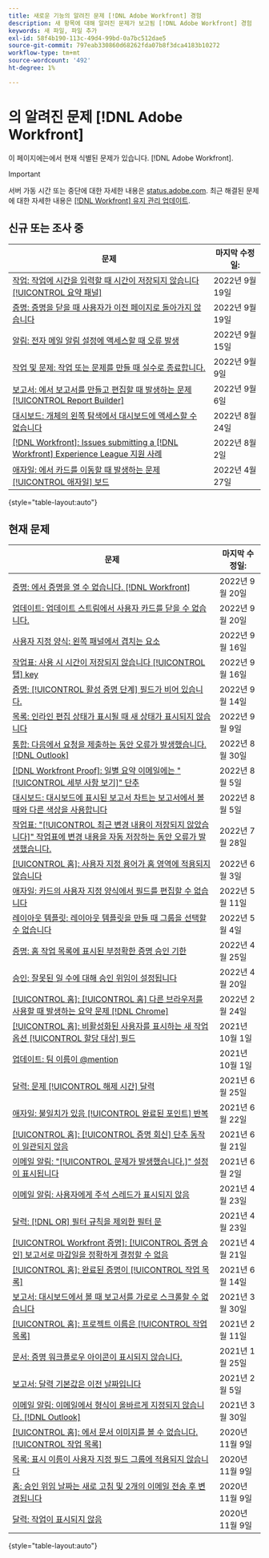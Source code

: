 ```yaml
---
title: 새로운 기능의 알려진 문제 [!DNL Adobe Workfront] 경험
description: 새 항목에 대해 알려진 문제가 보고됨 [!DNL Adobe Workfront] 경험
keywords: 새 파일, 파일 추가
exl-id: 58f4b190-113c-49d4-99bd-0a7bc512dae5
source-git-commit: 797eab330860d68262fda07b8f3dca4183b10272
workflow-type: tm+mt
source-wordcount: '492'
ht-degree: 1%

---
```


# 의 알려진 문제 [!DNL Adobe Workfront]

이 페이지에는에서 현재 식별된 문제가 있습니다. [!DNL Adobe Workfront].

>[!IMPORTANT]
>
>서버 가동 시간 또는 중단에 대한 자세한 내용은 [status.adobe.com](https://status.adobe.com). 최근 해결된 문제에 대한 자세한 내용은 [[!DNL Workfront] 유지 관리 업데이트](../maintenance/current-updates.md).

## 신규 또는 조사 중

| **문제** | **마지막 수정일:** |
|---|---|
| [작업: 작업에 시간을 입력할 때 시간이 저장되지 않습니다 [!UICONTROL 요약 패널]](known-issues-workfront/wf-hours-do-not-save-when-scrolling-summary-panel.md) | 2022년 9월 19일 |
| [증명: 증명을 닫을 때 사용자가 이전 페이지로 돌아가지 않습니다](known-issues-workfront/wf-proofs-user-redirected-to-random-page-when-closing-proof.md) | 2022년 9월 19일 |
| [알림: 전자 메일 알림 설정에 액세스할 때 오류 발생](known-issues-workfront/wf-notifications-preview-errors-with-options.md) | 2022년 9월 15일 |
| [작업 및 문제: 작업 또는 문제를 만들 때 실수로 종료합니다.](known-issues-workfront/wf-inadvertent-exit-creating-tasks-or-issues.md) | 2022년 9월 9일 |
| [보고서: 에서 보고서를 만들고 편집할 때 발생하는 문제 [!UICONTROL Report Builder]](known-issues-workfront/wf-reports-builder-degraded-performance.md) | 2022년 9월 6일 |
| [대시보드: 개체의 왼쪽 탐색에서 대시보드에 액세스할 수 없습니다](known-issues-workfront/wf-dashboards-cannot-open-from-left-nav.md) | 2022년 8월 24일 |
| [[!DNL Workfront]: Issues submitting a [!DNL Workfront] Experience League 지원 사례](known-issues-workfront/wf-support-issues-submitting-support-case.md) | 2022년 8월 2일 |
| [애자일: 에서 카드를 이동할 때 발생하는 문제 [!UICONTROL 애자일] 보드](known-issues-workfront/wf-agile-issues-moving-cards.md) | 2022년 4월 27일 |

{style=&quot;table-layout:auto&quot;}

## 현재 문제

| **문제** | **마지막 수정일:** |
| -------------------------------------------------------------------------------------------------- | ----------------- |
| [증명: 에서 증명을 열 수 없습니다. [!DNL Workfront]](known-issues-workfront/wf-cannot-open-proof-returns-to-doc-details.md) | 2022년 9월 20일 |
| [업데이트: 업데이트 스트림에서 사용자 카드를 닫을 수 없습니다.](known-issues-workfront/wf-updates-cant-close-user-card.md) | 2022년 9월 20일 |
| [사용자 지정 양식: 왼쪽 패널에서 겹치는 요소](known-issues-workfront/wf-custom-forms-message-causes-element-overlap.md) | 2022년 9월 16일 |
| [작업표: 사용 시 시간이 저장되지 않습니다 [!UICONTROL 탭] key](known-issues-workfront/wf-timesheets-hours-do-not-save-when-using-tab.md) | 2022년 9월 16일 |
| [증명: [!UICONTROL 활성 증명 단계] 필드가 비어 있습니다.](known-issues-workfront/wf-documents-stages-do-not-populate-on-proof.md) | 2022년 9월 14일 |
| [목록: 인라인 편집 상태가 표시될 때 새 상태가 표시되지 않습니다](known-issues-workfront/wf-lists-inline-edit-does-not-show-new-status.md) | 2022년 9월 9일 |
| [통합: 다음에서 요청을 제출하는 동안 오류가 발생했습니다. [!DNL Outlook] ](known-issues-workfront/wf-integrations-error-when-creating-request-from-outlook.md) | 2022년 8월 30일 |
| [[!DNL Workfront Proof]: 일별 요약 이메일에는 &quot;[!UICONTROL 세부 사항 보기]&quot; 단추](known-issues-workfront-proof/proof-daily-summary-email-no-view-details-button.md) | 2022년 8월 5일 |
| [대시보드: 대시보드에 표시된 보고서 차트는 보고서에서 볼 때와 다른 색상을 사용합니다](known-issues-workfront/wf-dashboard-reports-wrong-color.md) | 2022년 8월 5일 |
| [작업표: &quot;[!UICONTROL 최근 변경 내용이 저장되지 않았습니다]&quot; 작업표에 변경 내용을 자동 저장하는 동안 오류가 발생했습니다.](known-issues-workfront/wf-timesheets-recent-changes-not-saved-error.md) | 2022년 7월 28일 |
| [[!UICONTROL 홈]: 사용자 지정 용어가 홈 영역에 적용되지 않습니다](known-issues-workfront/wf-home-custom-term-not-applied-to-home.md) | 2022년 6월 3일 |
| [애자일: 카드의 사용자 지정 양식에서 필드를 편집할 수 없습니다](known-issues-workfront/wf-agile-cannot-edit-fields-custom-cards.md) | 2022년 5월 11일 |
| [레이아웃 템플릿: 레이아웃 템플릿을 만들 때 그룹을 선택할 수 없습니다](known-issues-workfront/wf-layout-templ-cannot-select-group.md) | 2022년 5월 4일 |
| [증명: 홈 작업 목록에 표시된 부정확한 증명 승인 기한](known-issues-workfront-proof/inaccurate-proof-approval-deadline-displayed.md) | 2022년 4월 25일 |
| [승인: 잘못된 일 수에 대해 승인 위임이 설정됩니다](known-issues-workfront/wf-approval-delegation-incorrect-number-of-days.md) | 2022년 4월 20일 |
| [[!UICONTROL 홈]: [!UICONTROL 홈] 다른 브라우저를 사용할 때 발생하는 요약 문제 [!DNL Chrome]](known-issues-workfront/wf-home-summary-issues-when-not-using-chrome.md) | 2022년 2월 24일 |
| [[!UICONTROL 홈]: 비활성화된 사용자를 표시하는 새 작업 옵션 [!UICONTROL 할당 대상] 필드](known-issues-workfront/wf-home-new-task-option-showing-deactivated-users.md) | 2021년 10월 1일 |
| [업데이트: 팀 이름이 @mention](known-issues-workfront/wf-updates-team-name-not-in-mention.md) | 2021년 10월 1일 |
| [달력: 문제 [!UICONTROL 해제 시간] 달력](known-issues-workfront/wf-calendars-issue-time-off.md) | 2021년 6월 25일 |
| [애자일: 불일치가 있음 [!UICONTROL 완료된 포인트] 반복](known-issues-workfront/wf-agile-discrepancy-in-completed-points.md) | 2021년 6월 22일 |
| [[!UICONTROL 홈]: [!UICONTROL 증명 회신] 단추 동작이 일관되지 않음](known-issues-workfront-proof/reply-in-proof-button-behavior-is-inconsistent.md) | 2021년 6월 21일 |
| [이메일 알림: &quot;[!UICONTROL 문제가 발생했습니다.]&quot; 설정이 표시됩니다](known-issues-workfront/wf-email-notif-im-assigned-to-issue-displaying.md) | 2021년 6월 2일 |
| [이메일 알림: 사용자에게 주석 스레드가 표시되지 않음](known-issues-workfront/wf-email-notif-user-not-directed-to-thread.md) | 2021년 4월 23일 |
| [달력: [!DNL OR] 필터 규칙을 제외한 필터 문](known-issues-workfront/wf-calendars-or-filter-statement.md) | 2021년 4월 23일 |
| [[!UICONTROL Workfront 증명]: [!UICONTROL 증명 승인] 보고서로 마감일을 정확하게 결정할 수 없음](known-issues-workfront-proof/proof-approval-report-cant-accurately-determine-deadlines.md) | 2021년 4월 21일 |
| [[!UICONTROL 홈]: 완료된 증명이 [!UICONTROL 작업 목록]](known-issues-workfront-proof/completed-proofs-stuck-in-the-work-list.md) | 2021년 6월 14일 |
| [보고서: 대시보드에서 볼 때 보고서를 가로로 스크롤할 수 없습니다](known-issues-workfront/wf-reports-cannot-scroll-horizontally.md) | 2021년 3월 30일 |
| [[!UICONTROL 홈]: 프로젝트 이름은 [!UICONTROL 작업 목록]](known-issues-workfront/wf-home-project-name-shows-as-guid.md) | 2021년 2월 11일 |
| [문서: 증명 워크플로우 아이콘이 표시되지 않습니다.](known-issues-workfront-proof/proof-workflow-icon-is-not-displaying.md) | 2021년 1월 25일 |
| [보고서: 달력 기본값은 이전 날짜입니다](known-issues-workfront/wf-reports-caledar-defaults-to-old-dates.md) | 2021년 2월 5일 |
| [이메일 알림: 이메일에서 형식이 올바르게 지정되지 않습니다. [!DNL Outlook]](known-issues-workfront/wf-email-notif-not-formatting-in-outlook.md) | 2021년 3월 30일 |
| [[!UICONTROL 홈]: 에서 문서 이미지를 볼 수 없습니다. [!UICONTROL 작업 목록]](known-issues-workfront/wf-home-unable-to-view-document-image.md) | 2020년 11월 9일 |
| [목록: 표시 이름이 사용자 지정 필드 그룹에 적용되지 않습니다](known-issues-workfront/wf-lists-display-name-not-applied-to-grouping.md) | 2020년 11월 9일 |
| [홈: 승인 위임 날짜는 새로 고침 및 2개의 이메일 전송 후 변경됩니다](known-issues-workfront/wf-home-approval-delegation-dates-changing.md) | 2020년 11월 9일 |
| [달력: 작업이 표시되지 않음](known-issues-workfront/wf-calendar-tasks-not-displaying.md) | 2020년 11월 9일 |

{style=&quot;table-layout:auto&quot;}


<!--


-->
